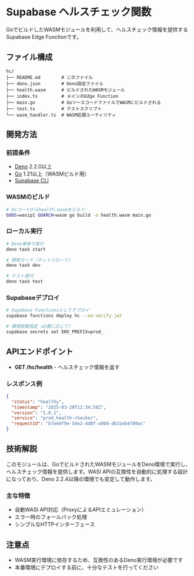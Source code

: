 # Supabase ヘルスチェック関数

GoでビルドしたWASMモジュールを利用して、ヘルスチェック情報を提供するSupabase Edge Functionです。

## ファイル構成

```
hc/
├── README.md        # このファイル
├── deno.json        # Deno設定ファイル
├── health.wasm      # ビルドされたWASMモジュール
├── index.ts         # メインのEdge Function
├── main.go          # GoソースコードファイルでWASMにビルドされる
├── test.ts          # テストスクリプト
└── wasm_handler.ts  # WASM処理ユーティリティ
```

## 開発方法

### 前提条件

- [Deno](https://deno.land/) 2.2.0以上
- [Go](https://golang.org/) 1.21以上（WASMビルド用）
- [Supabase CLI](https://supabase.com/docs/guides/cli)

### WASMのビルド

```bash
# Goコードからhealth.wasmをビルド
GOOS=wasip1 GOARCH=wasm go build -o health.wasm main.go
```

### ローカル実行

```bash
# Deno単体で実行
deno task start

# 開発モード（ホットリロード）
deno task dev

# テスト実行
deno task test
```

### Supabaseデプロイ

```bash
# Supabase Functionsとしてデプロイ
supabase functions deploy hc --no-verify-jwt

# 環境変数設定（必要に応じて）
supabase secrets set ENV_PREFIX=prod_
```

## APIエンドポイント

- **GET /hc/health** - ヘルスチェック情報を返す

### レスポンス例

```json
{
  "status": "healthy",
  "timestamp": "2025-03-29T12:34:56Z",
  "version": "1.0.1",
  "service": "prod_health-checker",
  "requestId": "b7e44f9e-54e2-4d8f-a9b9-d631eb4f89ac"
}
```

## 技術解説

このモジュールは、GoでビルドされたWASMモジュールをDeno環境で実行し、ヘルスチェック情報を提供します。WASI APIの互換性を自動的に処理する設計になっており、Deno 2.2.4以降の環境でも安定して動作します。

### 主な特徴

- 自動WASI API対応（ProxyによるAPIエミュレーション）
- エラー時のフォールバック処理
- シンプルなHTTPインターフェース

## 注意点

- WASM実行環境に依存するため、互換性のあるDeno実行環境が必要です
- 本番環境にデプロイする前に、十分なテストを行ってください